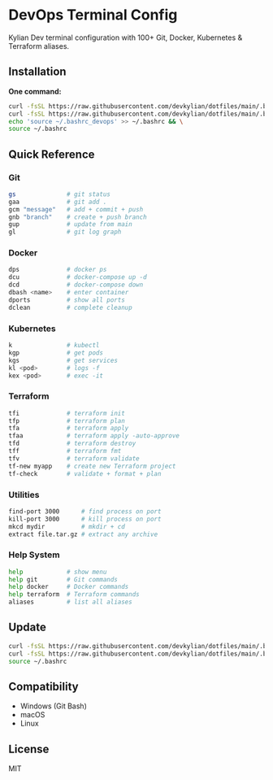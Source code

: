 # DevOps Terminal Config

Kylian Dev terminal configuration with 100+ Git, Docker, Kubernetes & Terraform aliases.

## Installation

**One command:**

```bash
curl -fsSL https://raw.githubusercontent.com/devkylian/dotfiles/main/.bashrc_devops -o ~/.bashrc_devops && \
curl -fsSL https://raw.githubusercontent.com/devkylian/dotfiles/main/.bashrc_functions -o ~/.bashrc_functions && \
echo 'source ~/.bashrc_devops' >> ~/.bashrc && \
source ~/.bashrc
```

## Quick Reference

### Git
```bash
gs              # git status
gaa             # git add .
gcm "message"   # add + commit + push
gnb "branch"    # create + push branch
gup             # update from main
gl              # git log graph
```

### Docker
```bash
dps             # docker ps
dcu             # docker-compose up -d
dcd             # docker-compose down
dbash <name>    # enter container
dports          # show all ports
dclean          # complete cleanup
```

### Kubernetes
```bash
k               # kubectl
kgp             # get pods
kgs             # get services
kl <pod>        # logs -f
kex <pod>       # exec -it
```

### Terraform
```bash
tfi             # terraform init
tfp             # terraform plan
tfa             # terraform apply
tfaa            # terraform apply -auto-approve
tfd             # terraform destroy
tff             # terraform fmt
tfv             # terraform validate
tf-new myapp    # create new Terraform project
tf-check        # validate + format + plan
```

### Utilities
```bash
find-port 3000      # find process on port
kill-port 3000      # kill process on port
mkcd mydir          # mkdir + cd
extract file.tar.gz # extract any archive
```

### Help System
```bash
help            # show menu
help git        # Git commands
help docker     # Docker commands
help terraform  # Terraform commands
aliases         # list all aliases
```

## Update

```bash
curl -fsSL https://raw.githubusercontent.com/devkylian/dotfiles/main/.bashrc_devops -o ~/.bashrc_devops && \
curl -fsSL https://raw.githubusercontent.com/devkylian/dotfiles/main/.bashrc_functions -o ~/.bashrc_functions && \
source ~/.bashrc
```

## Compatibility

- Windows (Git Bash)
- macOS
- Linux

## License

MIT